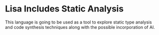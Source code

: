 # Lisa Includes Static Analysis 

This language is going to be used as a tool to explore static type analysis and
code synthesis techniques along with the possible incorporation of AI.
